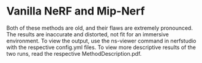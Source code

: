 # Vanilla NeRF and Mip-Nerf

Both of these methods are old, and their flaws are extremely pronounced. The results are inaccurate and distorted, not fit for an immersive environment. To view the output, use the ns-viewer command in nerfstudio with the respective config.yml files. To view more descriptive results of the two runs, read the respective MethodDescription.pdf.


